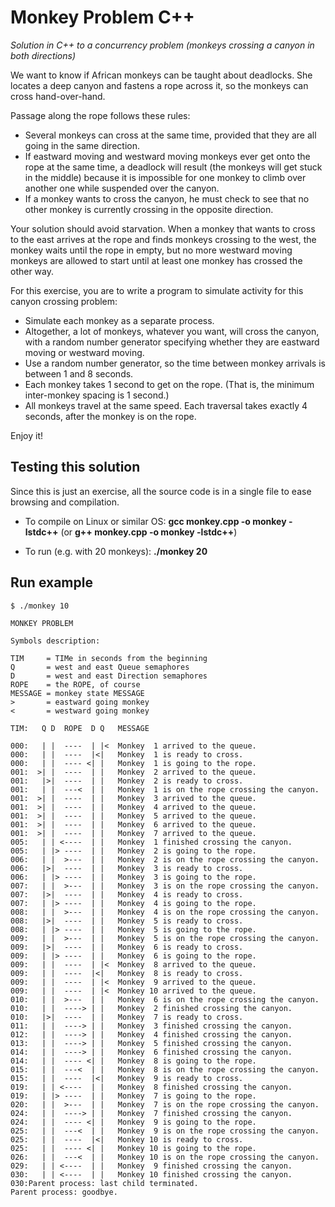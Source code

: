 # Monkey Problem C++
*Solution in C++ to a concurrency problem (monkeys crossing a canyon in both directions)*

We want to know if African monkeys can be taught about deadlocks. She locates a deep canyon and fastens a rope across it, so the monkeys can cross hand-over-hand.

Passage along the rope follows these rules:
* Several monkeys can cross at the same time, provided that they are all going in the same direction.
* If eastward moving and westward moving monkeys ever get onto the rope at the same time, a deadlock will result (the monkeys will get stuck in the middle) because it is impossible for one monkey to climb over another one while suspended over the canyon.
* If a monkey wants to cross the canyon, he must check to see that no other monkey is currently crossing in the opposite direction.

Your solution should avoid starvation. When a monkey that wants to cross to the east arrives at the rope and finds monkeys crossing to the west, the monkey waits until the rope in empty, but no more westward moving monkeys are allowed to start until at least one monkey has crossed the other way.

For this exercise, you are to write a program to simulate activity for this canyon crossing problem:

* Simulate each monkey as a separate process.
* Altogether, a lot of monkeys, whatever you want, will cross the canyon, with a random number generator specifying whether they are eastward moving or westward moving.
* Use a random number generator, so the time between monkey arrivals is between 1 and 8 seconds.
* Each monkey takes 1 second to get on the rope. (That is, the minimum inter-monkey spacing is 1 second.)
* All monkeys travel at the same speed. Each traversal takes exactly 4 seconds, after the monkey is on the rope.

Enjoy it!

## Testing this solution

Since this is just an exercise, all the source code is in a single file to ease browsing and compilation.

* To compile on Linux or similar OS: **gcc monkey.cpp -o monkey -lstdc++** (or **g++ monkey.cpp -o monkey -lstdc++**)

* To run (e.g. with 20 monkeys): **./monkey 20**

## Run example

```
$ ./monkey 10

MONKEY PROBLEM

Symbols description:

TIM     = TIMe in seconds from the beginning
Q       = west and east Queue semaphores
D       = west and east Direction semaphores
ROPE    = the ROPE, of course
MESSAGE = monkey state MESSAGE
>       = eastward going monkey
<       = westward going monkey

TIM:   Q D  ROPE  D Q   MESSAGE

000:   | |  ----  | |<  Monkey  1 arrived to the queue.
000:   | |  ----  |<|   Monkey  1 is ready to cross.
000:   | |  ---- <| |   Monkey  1 is going to the rope.
001:  >| |  ----  | |   Monkey  2 arrived to the queue.
001:   |>|  ----  | |   Monkey  2 is ready to cross.
001:   | |  ---<  | |   Monkey  1 is on the rope crossing the canyon.
001:  >| |  ----  | |   Monkey  3 arrived to the queue.
001:  >| |  ----  | |   Monkey  4 arrived to the queue.
001:  >| |  ----  | |   Monkey  5 arrived to the queue.
001:  >| |  ----  | |   Monkey  6 arrived to the queue.
001:  >| |  ----  | |   Monkey  7 arrived to the queue.
005:   | | <----  | |   Monkey  1 finished crossing the canyon.
005:   | |> ----  | |   Monkey  2 is going to the rope.
006:   | |  >---  | |   Monkey  2 is on the rope crossing the canyon.
006:   |>|  ----  | |   Monkey  3 is ready to cross.
006:   | |> ----  | |   Monkey  3 is going to the rope.
007:   | |  >---  | |   Monkey  3 is on the rope crossing the canyon.
007:   |>|  ----  | |   Monkey  4 is ready to cross.
007:   | |> ----  | |   Monkey  4 is going to the rope.
008:   | |  >---  | |   Monkey  4 is on the rope crossing the canyon.
008:   |>|  ----  | |   Monkey  5 is ready to cross.
008:   | |> ----  | |   Monkey  5 is going to the rope.
009:   | |  >---  | |   Monkey  5 is on the rope crossing the canyon.
009:   |>|  ----  | |   Monkey  6 is ready to cross.
009:   | |> ----  | |   Monkey  6 is going to the rope.
009:   | |  ----  | |<  Monkey  8 arrived to the queue.
009:   | |  ----  |<|   Monkey  8 is ready to cross.
009:   | |  ----  | |<  Monkey  9 arrived to the queue.
009:   | |  ----  | |<  Monkey 10 arrived to the queue.
010:   | |  >---  | |   Monkey  6 is on the rope crossing the canyon.
010:   | |  ----> | |   Monkey  2 finished crossing the canyon.
010:   |>|  ----  | |   Monkey  7 is ready to cross.
011:   | |  ----> | |   Monkey  3 finished crossing the canyon.
012:   | |  ----> | |   Monkey  4 finished crossing the canyon.
013:   | |  ----> | |   Monkey  5 finished crossing the canyon.
014:   | |  ----> | |   Monkey  6 finished crossing the canyon.
014:   | |  ---- <| |   Monkey  8 is going to the rope.
015:   | |  ---<  | |   Monkey  8 is on the rope crossing the canyon.
015:   | |  ----  |<|   Monkey  9 is ready to cross.
019:   | | <----  | |   Monkey  8 finished crossing the canyon.
019:   | |> ----  | |   Monkey  7 is going to the rope.
020:   | |  >---  | |   Monkey  7 is on the rope crossing the canyon.
024:   | |  ----> | |   Monkey  7 finished crossing the canyon.
024:   | |  ---- <| |   Monkey  9 is going to the rope.
025:   | |  ---<  | |   Monkey  9 is on the rope crossing the canyon.
025:   | |  ----  |<|   Monkey 10 is ready to cross.
025:   | |  ---- <| |   Monkey 10 is going to the rope.
026:   | |  ---<  | |   Monkey 10 is on the rope crossing the canyon.
029:   | | <----  | |   Monkey  9 finished crossing the canyon.
030:   | | <----  | |   Monkey 10 finished crossing the canyon.
030:Parent process: last child terminated.
Parent process: goodbye.
```

